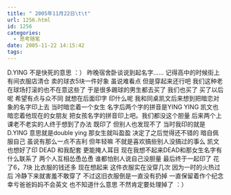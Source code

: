 ```yaml
---
title: " 2005年11月22日\t\t"
url: 1256.html
id: 1256
categories:
  - 思考随笔
date: 2005-11-22 14:15:42
tags:
---
```


D.YING 不是快死的意思 ：） 昨晚宿舍卧谈说到起名字…… 记得高中的时候街上有间衣服店清仓 卖的球衣5块一件好象 虽说难看点 但是穿起来还行吧 我们这种老在球场打滚的也不在意这些了 于是很多踢球的男生都去买了 我们也买了 买了以后呢 希望有点与众不同 就想在后面印字 印什么呢 我和同桌凯文后来想到把暗恋对象的名字印上去 当时暗恋着一个女生 名字后两个字的拼音是YING YING 凯文也暗恋着他现在的女朋友 把女孩名字的拼音印上吧。我们都没这个胆量 后来两个上课老不老实的人终于想到了办法 既印了 但别人也发现不了 当时我印的就是D.YING 意思就是double ying 那女生就叫盈盈 决定了之后觉得还不错的 暗自佩服自己 虽说有那么一点不吉利 但年轻嘛 不就是喜欢搞些别人没搞过的事么 凯文也想好了印 DEAD 和我配套 更能掩人耳目 现在我想不起来DEAD和那女生名字有什么联系了 两个人互相怂恿怂恿 谁都怕别人说自己没胆量 最后终于一起印了 花了6，7块 比衣服的钱还多 现在想起来 这件衣服实在没穿几次 因为一时的火热过后 冷静下来就害羞不敢穿了 不过这旧衣服倒是一直没有扔掉 一直保留着作个纪念 幸亏爸爸妈妈不会英文 也不知道什么意思 不然肯定要处理掉了 ：）